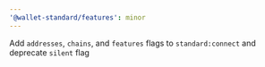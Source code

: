 ```yaml
---
'@wallet-standard/features': minor
---
```


Add `addresses`, `chains`, and `features` flags to `standard:connect` and deprecate `silent` flag
